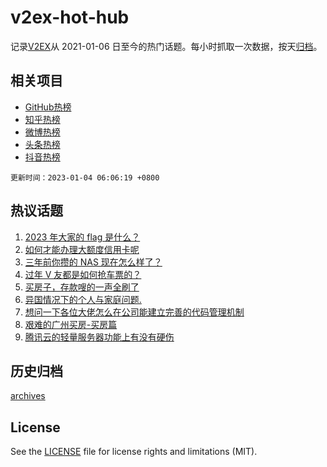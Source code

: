 # v2ex-hot-hub

 记录[V2EX](https://www.v2ex.com/)从 2021-01-06 日至今的热门话题。每小时抓取一次数据，按天[归档](archives)。
 
 ## 相关项目

- [GitHub热榜](https://github.com/snaildev/github-hot-hub)
- [知乎热榜](https://github.com/snaildev/zhihu-hot-hub)
- [微博热榜](https://github.com/snaildev/weibo-hot-hub)
- [头条热榜](https://github.com/snaildev/toutiao-hot-hub)
- [抖音热榜](https://github.com/snaildev/douyin-hot-hub)


 `更新时间：2023-01-04 06:06:19 +0800`

## 热议话题

1. [2023 年大家的 flag 是什么？](https://www.v2ex.com/t/906179)
1. [如何才能办理大额度信用卡呢](https://www.v2ex.com/t/906244)
1. [三年前你攒的 NAS 现在怎么样了？](https://www.v2ex.com/t/906204)
1. [过年 V 友都是如何抢车票的？](https://www.v2ex.com/t/906181)
1. [买房子，存款嗖的一声全刷了](https://www.v2ex.com/t/906339)
1. [异国情况下的个人与家庭问题.](https://www.v2ex.com/t/906184)
1. [想问一下各位大佬怎么在公司能建立完善的代码管理机制](https://www.v2ex.com/t/906151)
1. [艰难的广州买房-买房篇](https://www.v2ex.com/t/906180)
1. [腾讯云的轻量服务器功能上有没有硬伤](https://www.v2ex.com/t/906190)

## 历史归档

[archives](archives)

## License

See the [LICENSE](LICENSE) file for license rights and limitations (MIT).
